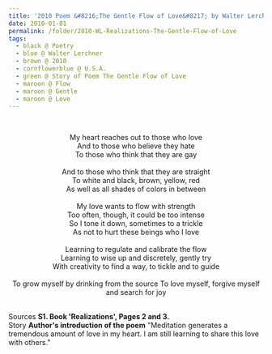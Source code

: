 ```yaml
---
title: '2010 Poem &#8216;The Gentle Flow of Love&#8217; by Walter Lerchner, U.S.A. from the Book &#8216;Realizations&#8217;, Pages 2 and 3'
date: 2010-01-01
permalink: /folder/2010-WL-Realizations-The-Gentle-Flow-of-Love
tags:
  - black @ Poetry
  - blue @ Walter Lerchner
  - brown @ 2010
  - cornflowerblue @ U.S.A.
  - green @ Story of Poem The Gentle Flow of Love
  - maroon @ Flow
  - maroon @ Gentle
  - maroon @ Love  
---
```


<br>

<p style="text-align:center;">
My heart reaches out to those who love<br>
And to those who believe they hate<br>
To those who think that they are gay<br>
<br>
And to those who think that they are straight<br>
To white and black, brown, yellow, red<br>
As well as all shades of colors in between<br>
<br>
My love wants to flow with strength<br>
Too often, though, it could be too intense
<br>
So I tone it down, sometimes to a trickle<br>
As not to hurt these beings who I love<br>
<br>
Learning to regulate and calibrate the flow<br>
Learning to wise up and discretely, gently try<br>
With creativity to find a way, to tickle and to guide<br>
<br>
To grow myself by drinking from the source
To love myself, forgive myself and search for joy<br>
</p>

<br>

<wave-list>
<list-title color="DarkSeaGreen" width="40">Sources</list-title>
  <list-item color="BlanchedAlmond"  width="285"><b> S1. Book 'Realizations', Pages 2 and 3.</b></list-item>
</wave-list>

<br>

<wave-list>
<list-title color="DarkSeaGreen" width="25">Story</list-title>
  <list-item color="BlanchedAlmond"  width="280"><b>Author's introduction of the poem</b> "Meditation generates a tremendous amount of love in my heart. I am still learning to share this love with others."</list-item>
</wave-list>